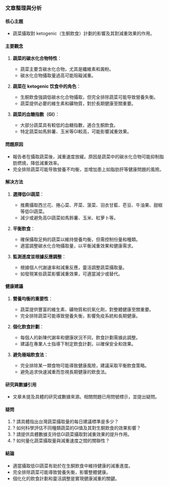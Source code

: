 ### 文章整理與分析

#### 核心主題
- 蔬菜攝取對 ketogenic（生酮飲食）計劃的影響及其對減重效果的作用。

#### 主要觀念
1. **蔬菜的碳水化合物特性**：
   - 蔬菜主要含碳水化合物，尤其是纖維素和澱粉。
   - 碳水化合物攝取量過高可能阻礙減重。

2. **蔬菜在 ketogenic 饮食中的角色**：
   - 生酮飲食強調低碳水化合物攝取，但完全排除蔬菜可能导致營養失衡。
   - 蔬菜提供必要的維生素和礦物質，對於長期健康至關重要。

3. **蔬菜的血糖指數（GI）**：
   - 大部分蔬菜具有較低的血糖指數，適合生酮飲食。
   - 特定蔬菜如馬鈴薯、玉米等GI較高，可能影響減重效果。

#### 問題原因
- 報告者在攝取蔬菜後，減重速度放緩。原因是蔬菜中的碳水化合物可能抑制脂肪燃燒，降低減重效率。
- 完全排除蔬菜可能导致營養不均衡，並增加患上如脂肪肝等健康問題的風險。

#### 解决方法
1. **選擇低GI蔬菜**：
   - 推薦攝取西兰花、捲心菜、芹菜、菠菜、羽衣甘藍、芲豆、牛油果、甜椒等低GI蔬菜。
   - 減少或避免高GI蔬菜如馬鈴薯、玉米、紅萝卜等。

2. **平衡飲食**：
   - 確保攝取足夠的蔬菜以維持營養均衡，但需控制份量和種類。
   - 適當調整碳水化合物攝取量，以平衡減重效果和健康需求。

3. **監測進度並根據反應調整**：
   - 根據個人代謝速率和減重反應，靈活調整蔬菜攝取量。
   - 如發現某些蔬菜影響減重效果，可適當減少或替代。

#### 健康建議
1. **營養均衡的重要性**：
   - 蔬菜提供豐富的維生素、礦物質和抗氧化劑，對整體健康至關重要。
   - 完全排除蔬菜可能導致營養失衡，影響免疫系統和長期健康。

2. **個化飲食計劃**：
   - 每個人的新陳代謝率和健康狀況不同，飲食計劃需據此調整。
   - 建議在專業人士指導下制定飲食計劃，以確保安全和效果。

3. **避免極端飲食法**：
   - 完全排除某一類食物可能導致健康風險，建議采取平衡飲食策略。
   - 避免追求快速減重而忽視長期健康的飲食法。

#### 研究與數據引用
- 文章未提及具體的研究或數據來源。相關問題已用問號標示，並提出疑問。

#### 疑問
1. ? 請具體指出台灣蔬菜攝取量的每日建議標準是多少？
2. ? 如何科學評估不同種類蔬菜的GI值及其對生酮飲食的效果影響？
3. ? 請提供具體數據支持低GI蔬菜攝取對減重效果的提升作用。
4. ? 如何量化蔬菜攝取量與減重速度之間的關聯性？

#### 結論
- 適當攝取低GI蔬菜有助於在生酮飲食中維持健康的減重進度。
- 完全排除蔬菜可能導致營養失衡，影響整體健康。
- 個化化的飲食計劃和靈活調整是實現健康減重的關鍵。